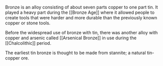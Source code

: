 Bronze is an alloy consisting of about seven parts copper to one part tin. It played a heavy part during the [[Bronze Age]] where it allowed people to create tools that were harder and more durable than the previously known copper or stone tools.

Before the widespread use of bronze with tin, there was another alloy with copper and arsenic called [[Arsenical Bronze]] in use during the [[Chalcolithic]] period. 

The earliest tin bronze is thought to be made from stannite; a natural tin-copper ore.
